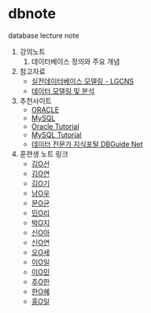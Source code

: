 # dbnote
database lecture note

1. 강의노트
   1. 데이터베이스 정의와 주요 개념
1. 참고자료
   - [실전데이터베이스 모델링 - LGCNS](./reference/database_modeling_lgcns.pdf)
   - [데이터 모델링 및 분석](./reference/whitten.pdf)
1. 추천사이트
   - [ORACLE](http://www.oracle.com)
   - [MySQL](http://www.mysql.com)
   - [Oracle Tutorial](http://oracletutorial.org)
   - [MySQL Tutorial](http://mysqltutorial.org)
   - [데이터 전문가 지식포털 DBGuide Net](http://www.dbguide.net)
1. 훈련생 노트 링크
   - [김O선](https://github.com/Goldmankim1379)
   - [김O연](https://github.com/thdus0912)   
   - [김O기](https://github.com/database-sql)
   - [남O우](https://github.com/)
   - [문O균](https://github.com/moondbcloud)
   - [민O리](https://github.com/bbbb-bbbb)
   - [박O지](https://github.com/GithubEunJi)   
   - [신O아](https://github.com/psychology81)   
   - [신O연](https://github.com/yeon0997)   
   - [오O세](https://github.com/ohjungse)   
   - [이O일](https://github.com/CJSRKSQLDOSDPTM)      
   - [이O민](https://github.com/Pen-nek)
   - [추O한](https://github.com/changhan-chu)
   - [한O혜](https://github.com/yvette02)
   - [홍O일](https://github.com/rabiit-hki007)


